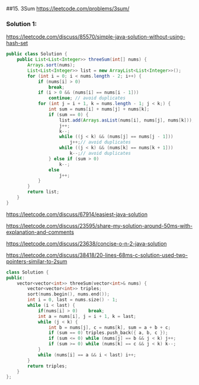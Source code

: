 ##15. 3Sum
https://leetcode.com/problems/3sum/

### Solution 1: 

https://leetcode.com/discuss/85570/simple-java-solution-without-using-hash-set
```java
public class Solution {
	public List<List<Integer>> threeSum(int[] nums) {
		Arrays.sort(nums);
		List<List<Integer>> list = new ArrayList<List<Integer>>();
		for (int i = 0; i < nums.length - 2; i++) {
			if (nums[i] > 0)
				break;
			if (i > 0 && (nums[i] == nums[i - 1]))
				continue; // avoid duplicates
			for (int j = i + 1, k = nums.length - 1; j < k;) {
				int sum = nums[i] + nums[j] + nums[k];
				if (sum == 0) {
					list.add(Arrays.asList(nums[i], nums[j], nums[k]));
					j++;
					k--;
					while ((j < k) && (nums[j] == nums[j - 1]))
						j++;// avoid duplicates
					while ((j < k) && (nums[k] == nums[k + 1]))
						k--;// avoid duplicates
				} else if (sum > 0)
					k--;
				else
					j++;
			}
		}
		return list;
	}
}
```

https://leetcode.com/discuss/67914/easiest-java-solution

https://leetcode.com/discuss/23595/share-my-solution-around-50ms-with-explanation-and-comments

https://leetcode.com/discuss/23638/concise-o-n-2-java-solution

https://leetcode.com/discuss/38418/20-lines-68ms-c-solution-used-two-pointers-similar-to-2sum
```cpp
class Solution {
public:
    vector<vector<int>> threeSum(vector<int>& nums) {
        vector<vector<int>> triples;
        sort(nums.begin(), nums.end());
        int i = 0, last = nums.size() - 1;
        while (i < last) {
            if(nums[i] > 0)    break;
            int a = nums[i], j = i + 1, k = last;
            while (j < k) {
                int b = nums[j], c = nums[k], sum = a + b + c;
                if (sum == 0) triples.push_back({ a, b, c });
                if (sum <= 0) while (nums[j] == b && j < k) j++;
                if (sum >= 0) while (nums[k] == c && j < k) k--;
            }
            while (nums[i] == a && i < last) i++;
        }
        return triples;
    }
};
```

